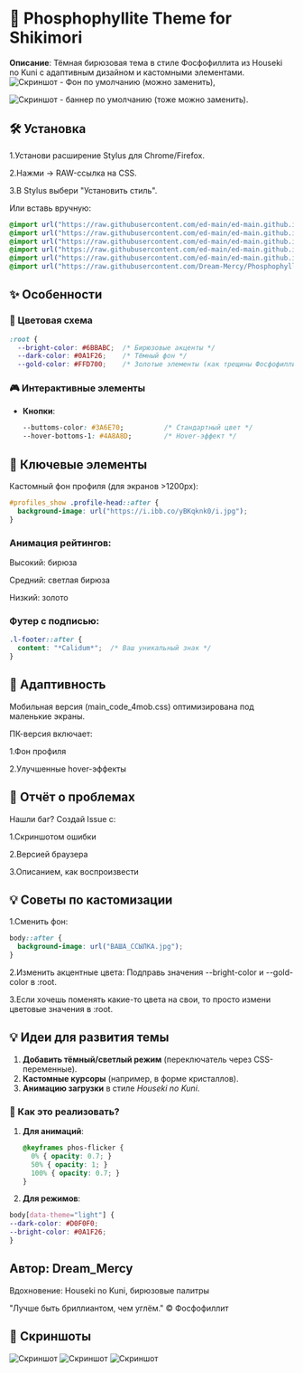 # 🌌 Phosphophyllite Theme for Shikimori

**Описание**: Тёмная бирюзовая тема в стиле Фосфофиллита из Houseki no Kuni с адаптивным дизайном и кастомными элементами.
![Скриншот](https://i.ibb.co/ZpDmGXRZ/cb1002a96dc0af68483f6569193cfda0.jpg) - Фон по умолчанию (можно заменить),

![Скриншот](https://i.ibb.co/s9cybFjC/i.jpg) - баннер по умолчанию (тоже можно заменить).
## 🛠 Установка
1.Установи расширение Stylus для Chrome/Firefox.

2.Нажми → RAW-ссылка на CSS.

3.В Stylus выбери "Установить стиль".

Или вставь вручную:
```css
@import url("https://raw.githubusercontent.com/ed-main/ed-main.github.io/master/cssfiles/main_code_1.css");
@import url("https://raw.githubusercontent.com/ed-main/ed-main.github.io/master/cssfiles/main_code_2.css");
@import url("https://raw.githubusercontent.com/ed-main/ed-main.github.io/master/cssfiles/main_code_3.css");
@import url("https://raw.githubusercontent.com/ed-main/ed-main.github.io/master/cssfiles/main_code_4mob.css");
@import url("https://raw.githubusercontent.com/ed-main/ed-main.github.io/master/cssfiles/prof_form_over.css");
@import url("https://raw.githubusercontent.com/Dream-Mercy/Phosphophyllite-teme/main/Phos_Shiki-theme.css");
```
## ✨ Особенности
### 🎨 Цветовая схема
```css
:root {
  --bright-color: #6BBABC;  /* Бирюзовые акценты */
  --dark-color: #0A1F26;    /* Тёмный фон */
  --gold-color: #FFD700;    /* Золотые элементы (как трещины Фосфофиллита) */
```

### 🎮 Интерактивные элементы  
- **Кнопки**:  
  ```css
  --buttoms-color: #3A6E70;          /* Стандартный цвет */
  --hover-bottoms-1: #4A8A8D;        /* Hover-эффект */
  ```
## 🌟 Ключевые элементы
Кастомный фон профиля (для экранов >1200px):
```css
#profiles_show .profile-head::after {
  background-image: url("https://i.ibb.co/yBKqknk0/i.jpg");
}
```
### Анимация рейтингов:
Высокий: бирюза

Средний: светлая бирюза

Низкий: золото

### Футер с подписью:
```css
.l-footer::after {
  content: "*Calidum*";  /* Ваш уникальный знак */
}
```
## 📱 Адаптивность
Мобильная версия (main_code_4mob.css) оптимизирована под маленькие экраны.

ПК-версия включает:

1.Фон профиля

2.Улучшенные hover-эффекты
## 🐛 Отчёт о проблемах
Нашли баг? Создай Issue с:

1.Скриншотом ошибки

2.Версией браузера

3.Описанием, как воспроизвести
## 💡 Советы по кастомизации
1.Сменить фон: 
```css
body::after {
  background-image: url("ВАША_ССЫЛКА.jpg");
}
```
2.Изменить акцентные цвета:
Подправь значения --bright-color и --gold-color в :root. 

3.Если хочешь поменять какие-то цвета на свои, то просто измени цветовые значения в :root.
## **💡 Идеи для развития темы**  
1. **Добавить тёмный/светлый режим** (переключатель через CSS-переменные).  
2. **Кастомные курсоры** (например, в форме кристаллов).  
3. **Анимацию загрузки** в стиле *Houseki no Kuni*.  

### **📌 Как это реализовать?**  
1. **Для анимаций**:  
   ```css
   @keyframes phos-flicker {
     0% { opacity: 0.7; }
     50% { opacity: 1; }
     100% { opacity: 0.7; }
   }

2. **Для режимов**:
  ```css
body[data-theme="light"] {
  --dark-color: #D0F0F0;
  --bright-color: #0A1F26;
}
 ```
## Автор: Dream_Mercy
Вдохновение: Houseki no Kuni, бирюзовые палитры

"Лучше быть бриллиантом, чем углём." © Фосфофиллит
## 📸 Скриншоты  
![Скриншот](https://i.ibb.co/7xF0dnnv/photo-2025-04-23-15-11-43.jpg)
![Скриншот](https://i.ibb.co/d0qsMZ8C/photo-2025-04-23-15-11-33.jpg)
![Скриншот](https://i.ibb.co/PGZXrVCX/photo-2025-04-23-15-11-40.jpg) 
